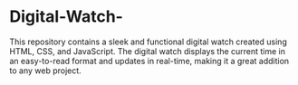 # Digital-Watch-
This repository contains a sleek and functional digital watch created using HTML, CSS, and JavaScript. The digital watch displays the current time in an easy-to-read format and updates in real-time, making it a great addition to any web project.
